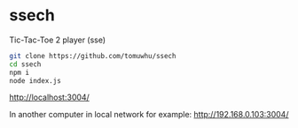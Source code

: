 # ssech

Tic-Tac-Toe 2 player (sse)

```sh
git clone https://github.com/tomuwhu/ssech
cd ssech
npm i
node index.js
```

[http://localhost:3004/](http://localhost:3004/)

In another computer in local network for example: http://192.168.0.103:3004/
